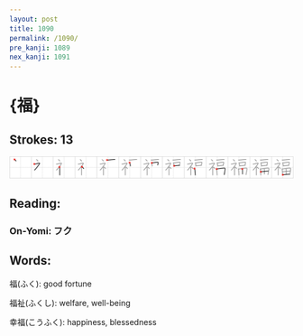 ```yaml
---
layout: post
title: 1090
permalink: /1090/
pre_kanji: 1089
nex_kanji: 1091
---
```


# {福}

## Strokes: 13

<div class="stroke"><img src="../images/E7A68F.png" /></div>

## Reading:

### On-Yomi: フク

## Words:

福(ふく): good fortune

福祉(ふくし): welfare, well-being

幸福(こうふく): happiness, blessedness
